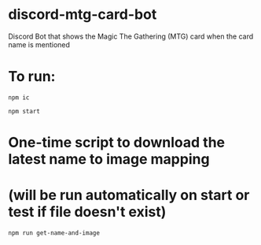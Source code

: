 # discord-mtg-card-bot
Discord Bot that shows the Magic The Gathering (MTG) card when the card name is mentioned

# To run:

`npm ic`

`npm start`


# One-time script to download the latest name to image mapping
# (will be run automatically on start or test if file doesn't exist)
`npm run get-name-and-image`
